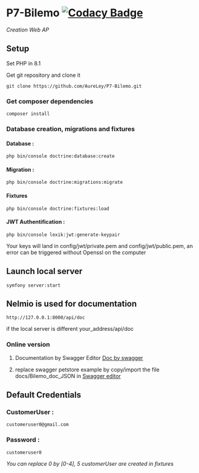 # P7-Bilemo [![Codacy Badge](https://app.codacy.com/project/badge/Grade/3e06104152d2496e893e8b805f940674)](https://app.codacy.com/gh/AureLey/P7-Bilemo/dashboard?utm_source=gh&utm_medium=referral&utm_content=&utm_campaign=Badge_grade)
_Creation Web AP_



## Setup

Set PHP in 8.1

Get git repository and clone it

```
git clone https://github.com/AureLey/P7-Bilemo.git
```

### Get composer dependencies

```
composer install
```

### Database creation, migrations and fixtures

#### Database :
```
php bin/console doctrine:database:create
```
#### Migration : 
```
php bin/console doctrine:migrations:migrate
```
#### Fixtures
```
php bin/console doctrine:fixtures:load
```

#### JWT Authentification :
```
php bin/console lexik:jwt:generate-keypair
```
Your keys will land in config/jwt/private.pem and config/jwt/public.pem, an error can be triggered without Openssl on the computer

## Launch local server 
```
symfony server:start
```

## Nelmio is used for documentation
```
http://127.0.0.1:8000/api/doc
```
if the local server is different your_address/api/doc

### Online version
1. Documentation by Swagger Editor [Doc by swagger ](https://aureley.github.io/P7-Bilemo/)

2.  replace swagger petstore example by copy/import the file docs/Bilemo_doc_JSON in [Swagger editor](https://editor.swagger.io/)

## Default Credentials

### CustomerUser : 
```
customeruser0@gmail.com
```
### Password : 
```
customeruser0
```
_You can replace 0 by [0-4], 5 customerUser are created in fixtures_

